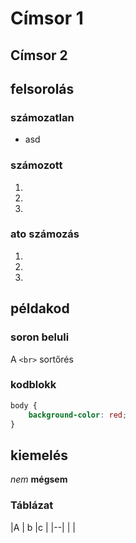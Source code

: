 # Címsor 1
## Címsor 2
## felsorolás
### számozatlan
- asd

### számozott
1.
2.
3.

### ato számozás
1.
1.
1.

## példakod

### soron beluli

A `<br>` sortőrés

### kodblokk

```css
body {
    background-color: red;
}
```
## kiemelés

*nem* **mégsem**
### Táblázat

|A | b   |c |
|--|     |  |
